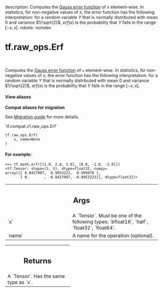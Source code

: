 description: Computes the [Gauss error function](https://en.wikipedia.org/wiki/Error_function) of x element-wise. In statistics, for non-negative values of $x$, the error function has the following interpretation: for a random variable $Y$ that is normally distributed with mean 0 and variance $1/\sqrt{2}$, $erf(x)$ is the probability that $Y$ falls in the range $[−x, x]$.
robots: noindex

# tf.raw_ops.Erf

<!-- Insert buttons and diff -->

<table class="tfo-notebook-buttons tfo-api nocontent" align="left">

</table>



Computes the [Gauss error function](https://en.wikipedia.org/wiki/Error_function) of `x` element-wise. In statistics, for non-negative values of $x$, the error function has the following interpretation: for a random variable $Y$ that is normally distributed with mean 0 and variance $1/\sqrt{2}$, $erf(x)$ is the probability that $Y$ falls in the range $[−x, x]$.


<section class="expandable">
  <h4 class="showalways">View aliases</h4>
  <p>
<b>Compat aliases for migration</b>
<p>See
<a href="https://www.tensorflow.org/guide/migrate">Migration guide</a> for
more details.</p>
<p>`tf.compat.v1.raw_ops.Erf`</p>
</p>
</section>

<pre class="devsite-click-to-copy prettyprint lang-py tfo-signature-link">
<code>tf.raw_ops.Erf(
    x, name=None
)
</code></pre>



<!-- Placeholder for "Used in" -->


#### For example:



```
>>> tf.math.erf([[1.0, 2.0, 3.0], [0.0, -1.0, -2.0]])
<tf.Tensor: shape=(2, 3), dtype=float32, numpy=
array([[ 0.8427007,  0.9953223,  0.999978 ],
       [ 0.       , -0.8427007, -0.9953223]], dtype=float32)>
```

<!-- Tabular view -->
 <table class="responsive fixed orange">
<colgroup><col width="214px"><col></colgroup>
<tr><th colspan="2"><h2 class="add-link">Args</h2></th></tr>

<tr>
<td>
`x`<a id="x"></a>
</td>
<td>
A `Tensor`. Must be one of the following types: `bfloat16`, `half`, `float32`, `float64`.
</td>
</tr><tr>
<td>
`name`<a id="name"></a>
</td>
<td>
A name for the operation (optional).
</td>
</tr>
</table>



<!-- Tabular view -->
 <table class="responsive fixed orange">
<colgroup><col width="214px"><col></colgroup>
<tr><th colspan="2"><h2 class="add-link">Returns</h2></th></tr>
<tr class="alt">
<td colspan="2">
A `Tensor`. Has the same type as `x`.
</td>
</tr>

</table>

